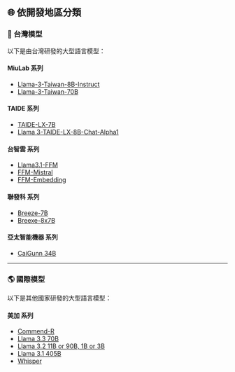 ## 🌐 依開發地區分類

<!-- ### 台灣模型 -->
<h3 id="taiwan">🎯 台灣模型</h3>

以下是由台灣研發的大型語言模型：

#### MiuLab 系列
- [Llama-3-Taiwan-8B-Instruct](../../tools/model.md#llama-3-taiwan-8b-instruct)
- [Llama-3-Taiwan-70B](../../tools/model.md#llama-3-taiwan-70b)

#### TAIDE 系列
- [TAIDE-LX-7B](../../tools/model.md#taide-lx-7b)
- [Llama 3-TAIDE-LX-8B-Chat-Alpha1](../../tools/model.md#llama-3-taide-lx-8b-chat-alpha1)

#### 台智雲 系列
- [Llama3.1-FFM](../../tools/model.md#llama31-ffm)
- [FFM-Mistral](../../tools/model.md#ffm-mistral)
- [FFM-Embedding](../../tools/model.md#ffm-embedding)

#### 聯發科 系列
- [Breeze-7B](../../tools/model.md#breeze-7b)
- [Breexe-8x7B](../../tools/model.md#breexe-8x7b)

#### 亞太智能機器 系列
- [CaiGunn 34B](../../tools/model.md#caigunn-34b)

---

<!-- ### 國際模型 -->
<h3 id="international">🌎 國際模型</h3>
以下是其他國家研發的大型語言模型：

#### 美加 系列
- [Commend-R](/tools/model.md#commend-r)
- [Llama 3.3 70B](../../tools/model.md#llama-3-3-70b)
- [Llama 3.2 11B or 90B, 1B or 3B](../../tools/model.md#llama-3-2)
- [Llama 3.1 405B](../../tools/model.md#llama-3-1-405b)
- [Whisper](../../tools/model.md#whisper)
